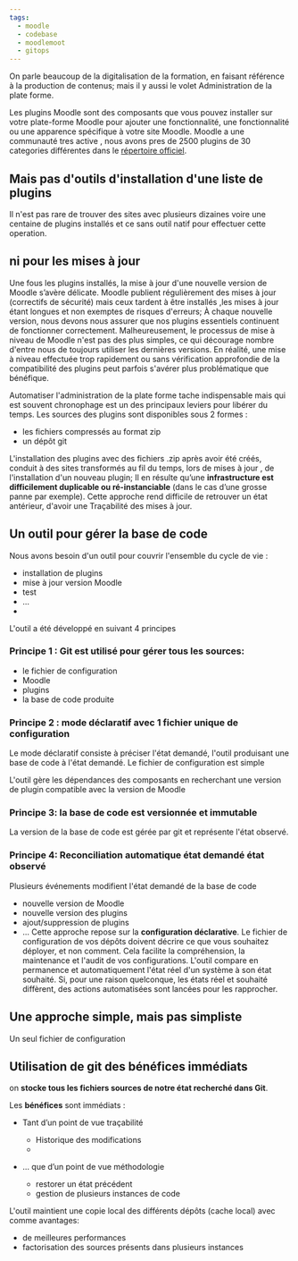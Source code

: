 ```yaml
---
tags:
  - moodle
  - codebase
  - moodlemoot
  - gitops
---
```

On parle beaucoup de la digitalisation de la formation, en faisant référence à la production de contenus; mais il y aussi le volet Administration de la plate forme.

Les plugins Moodle sont des composants que vous pouvez installer sur votre plate-forme Moodle pour ajouter une fonctionnalité, une fonctionnalité ou une apparence spécifique à votre site Moodle.
Moodle a une communauté tres active , nous avons pres de 2500 plugins de 30 categories différentes dans le [répertoire officiel](https://moodle.org/plugins/).
## Mais pas d'outils d'installation d'une liste de plugins

Il n'est pas rare de trouver des sites avec plusieurs dizaines voire une centaine de plugins installés et ce sans outil natif pour effectuer cette operation.

## ni pour les mises à jour

Une fous les plugins installés, la mise à jour d'une nouvelle version de Moodle s’avère délicate.
Moodle publient régulièrement des mises à jour (correctifs de sécurité) mais ceux tardent à être installés ,les mises à jour étant longues et non exemptes de risques d'erreurs; 
À chaque nouvelle version, nous devons nous assurer que nos plugins essentiels continuent de fonctionner correctement. Malheureusement, le processus de mise à niveau de Moodle n'est pas des plus simples, ce qui décourage nombre d'entre nous de toujours utiliser les dernières versions. En réalité, une mise à niveau effectuée trop rapidement ou sans vérification approfondie de la compatibilité des plugins peut parfois s'avérer plus problématique que bénéfique.

Automatiser l'administration de la plate forme tache indispensable mais qui est souvent chronophage est un des principaux leviers pour libérer du temps.
Les sources des plugins sont disponibles sous 2 formes :
- les fichiers compressés au format zip
-  un dépôt git

L'installation des plugins avec des fichiers .zip  après avoir été créés, conduit à des sites transformés au fil du temps, lors de mises à jour , de l'installation d'un nouveau plugin;
Il en résulte qu’une **infrastructure est difficilement duplicable ou ré-instanciable** (dans le cas d’une grosse panne par exemple).
Cette approche rend difficile  de retrouver un état antérieur, d'avoir une Traçabilité des mises à jour.
## Un outil pour gérer la base de code

Nous avons besoin d'un outil pour couvrir l'ensemble du cycle de vie :
- installation de plugins
- mise à jour version Moodle
- test 
- ...
- 

L'outil a été développé en suivant 4 principes
### Principe 1 : Git est utilisé pour gérer tous les sources:
  - le fichier de configuration
  - Moodle
  - plugins
  - la base de code produite 

### Principe 2 :  mode déclaratif avec 1 fichier unique de configuration

Le mode déclaratif consiste à préciser l'état demandé, l'outil produisant une base de code à l'état demandé.
Le fichier de configuration est simple

L'outil gère les dépendances des composants en recherchant une version de plugin compatible avec la version de Moodle

### Principe 3:  la base de code est versionnée et immutable

La version de la base de code est gérée par git et représente l'état observé.

### Principe 4:  Reconciliation automatique état demandé état observé

Plusieurs événements modifient l'état demandé de la base de code
- nouvelle version de Moodle
- nouvelle version des plugins
- ajout/suppression de plugins 
-  ...
Cette approche repose sur la **configuration déclarative**. Le fichier de configuration de vos dépôts doivent décrire ce que vous souhaitez déployer, et non comment. Cela facilite la compréhension, la maintenance et l'audit de vos configurations.
L'outil compare en permanence et automatiquement l'état réel d'un système à son état souhaité. Si, pour une raison quelconque, les états réel et souhaité diffèrent, des actions automatisées sont lancées pour les rapprocher.
## Une approche simple, mais pas simpliste

Un seul fichier de configuration
## Utilisation de git des bénéfices immédiats

on **stocke tous les fichiers sources de notre état recherché dans Git**.

Les **bénéfices** sont immédiats :

- Tant d’un point de vue traçabilité
    - Historique des modifications
    - 
    
- … que d’un point de vue méthodologie
    - restorer un état précédent
    - gestion de plusieurs instances de code 

L'outil maintient une copie local des différents dépôts (cache local) avec comme avantages:
- de meilleures performances
-  factorisation des sources présents dans plusieurs instances

